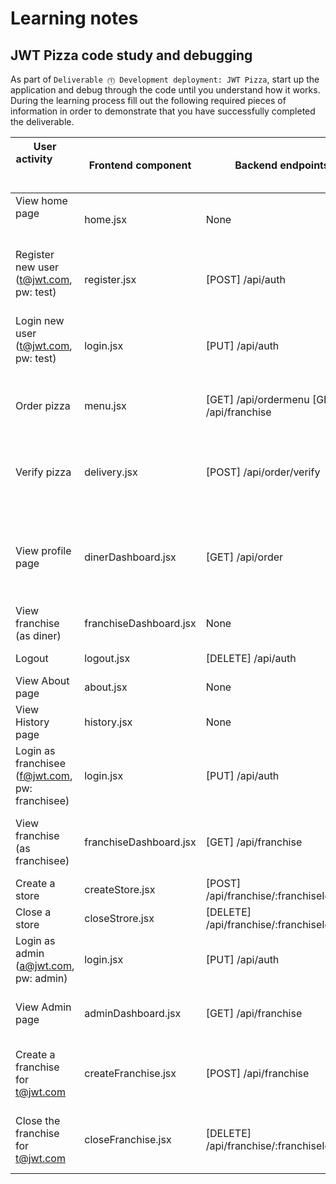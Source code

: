 # Learning notes

## JWT Pizza code study and debugging

As part of `Deliverable ⓵ Development deployment: JWT Pizza`, start up the application and debug through the code until you understand how it works. During the learning process fill out the following required pieces of information in order to demonstrate that you have successfully completed the deliverable.

| User activity                                        | Frontend component     | Backend endpoints                           | Database SQL                                                                                                                                                                          |
| ---------------------------------------------------- | ---------------------- | ------------------------------------------- | ------------------------------------------------------------------------------------------------------------------------------------------------------------------------------------- |
| View home page                                       | home.jsx               | None                                        | None                                                                                                                                                                                  |
| Register new user<br/>(t@jwt.com, pw: test)          | register.jsx           | \[POST] /api/auth                           | INSERT INTO user (name, email, password) VALUES (?, ?, ?) <br>INSERT INTO userRole (userId, role, objectId) VALUES (?, ?, ?)                                                          |
| Login new user<br/>(t@jwt.com, pw: test)             | login.jsx              | \[PUT] /api/auth                            | INSERT INTO auth (token, userId) VALUES (?, ?)                                                                                                                                        |
| Order pizza                                          | menu.jsx               | \[GET] /api/ordermenu \[GET] /api/franchise | SELECT \* FROM menu SELECT id, name FROM franchise SELECT id, name FROM store WHERE franchiseId=?                                                                                     |
| Verify pizza                                         | delivery.jsx           | \[POST] /api/order/verify                   | INSERT INTO dinerOrder (dinerId, franchiseId, storeId, date) VALUES (?, ?, ?, now()) INSERT INTO orderItem (orderId, menuId, description, price) VALUES (?, ?, ?, ?)                  |
| View profile page                                    | dinerDashboard.jsx     | \[GET] /api/order                           | SELECT id, franchiseId, storeId, date FROM dinerOrder WHERE dinerId=? LIMIT \${offset},\${config.db.listPerPage} SELECT id, menuId, description, price FROM orderItem WHERE orderId=? |
| View franchise<br/>(as diner)                        | franchiseDashboard.jsx | None                                        | None                                                                                                                                                                                  |
| Logout                                               | logout.jsx             | \[DELETE] /api/auth                         | DELETE FROM auth WHERE token=?                                                                                                                                                        |
| View About page                                      | about.jsx              | None                                        | None                                                                                                                                                                                  |
| View History page                                    | history.jsx            | None                                        | None                                                                                                                                                                                  |
| Login as franchisee<br/>(f@jwt.com, pw: franchisee)  | login.jsx              | \[PUT] /api/auth                            | INSERT INTO auth (token, userId) VALUES (?, ?)                                                                                                                                        |
| View franchise<br/>(as franchisee)                   | franchiseDashboard.jsx | \[GET] /api/franchise                       | SELECT objectId FROM userRole WHERE role='franchisee' AND userId=?, SELECT id, name FROM franchise WHERE id in (${franchiseIds.join(',')})                                            |
| Create a store                                       | createStore.jsx        | \[POST] /api/franchise/:franchiseId/store   | INSERT INTO store (franchiseId, name) VALUES (?, ?)                                                                                                                                   |
| Close a store                                        | closeStrore.jsx        | \[DELETE] /api/franchise/:franchiseId       | DELETE FROM store WHERE franchiseId=? AND id=?                                                                                                                                        |
| Login as admin<br/>(a@jwt.com, pw: admin)            | login.jsx              | \[PUT] /api/auth                            | INSERT INTO auth (token, userId) VALUES (?, ?)                                                                                                                                        |
| View Admin page                                      | adminDashboard.jsx     | \[GET] /api/franchise                       | SELECT id, name FROM franchise, SELECT id, name FROM store WHERE franchiseId=?                                                                                                        |
| Create a franchise for t@jwt.com                     | createFranchise.jsx    | \[POST] /api/franchise                      | SELECT id, name FROM user WHERE email=?, INSERT INTO franchise (name) VALUES (?), INSERT INTO userRole (userId, role, objectId) VALUES (?, ?, ?)                                      |
| Close the franchise for t@jwt.com                    | closeFranchise.jsx     | \[DELETE] /api/franchise/:franchiseId       | DELETE FROM store WHERE franchiseId=?, DELETE FROM userRole WHERE objectId=?, DELETE FROM franchise WHERE id=?                                                                        |
